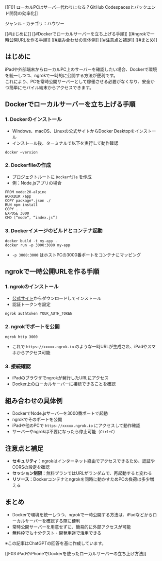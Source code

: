 [[F01 ローカルPCはサーバー代わりになる？GitHub Codespacesとバックエンド開発の効率化]]

ジャンル・カテゴリ：ハウツー

[[#はじめに]]
[[#Dockerでローカルサーバーを立ち上げる手順]]
[[#ngrokで一時公開URLを作る手順]]
[[#組み合わせの具体例]]
[[#注意点と補足]]
[[#まとめ]]

## はじめに
iPadや外部端末からローカルPC上のサーバーを確認したい場合、Dockerで環境を統一しつつ、ngrokで一時的に公開する方法が便利です。  
これにより、PCを常時公開サーバーとして稼働させる必要がなくなり、安全かつ簡単にモバイル端末からアクセスできます。

## Dockerでローカルサーバーを立ち上げる手順

### 1. Dockerのインストール
- Windows、macOS、Linuxの公式サイトからDocker Desktopをインストール
- インストール後、ターミナルで以下を実行して動作確認

```
docker –version
```

### 2. Dockerfileの作成
- プロジェクトルートに `Dockerfile` を作成
- 例：Node.jsアプリの場合
```
FROM node:20-alpine
WORKDIR /app
COPY package*.json ./
RUN npm install
COPY . .
EXPOSE 3000
CMD [“node”, “index.js”]
```

### 3. Dockerイメージのビルドとコンテナ起動
```
docker build -t my-app .
docker run -p 3000:3000 my-app
```

- `-p 3000:3000` はホストPCの3000番ポートをコンテナにマッピング

## ngrokで一時公開URLを作る手順

### 1. ngrokのインストール
- [公式サイト](https://ngrok.com/)からダウンロードしてインストール
- 認証トークンを設定
```
ngrok authtoken YOUR_AUTH_TOKEN
```

### 2. ngrokでポートを公開
```
ngrok http 3000
```

- これで `https://xxxxx.ngrok.io` のような一時URLが生成され、iPadやスマホからアクセス可能

### 3. 接続確認
- iPadのブラウザでngrokが発行したURLにアクセス
- Docker上のローカルサーバーに接続できることを確認

## 組み合わせの具体例
- DockerでNode.jsサーバーを3000番ポートで起動
- ngrokでそのポートを公開
- iPadや他のPCで `https://xxxxx.ngrok.io` にアクセスして動作確認
- サーバーやngrokは不要になったら停止可能（`Ctrl+C`）

## 注意点と補足
- **セキュリティ**：ngrokはインターネット経由でアクセスできるため、認証やCORSの設定を確認
- **セッション制限**：無料プランではURLがランダムで、再起動すると変わる
- **リソース**：Dockerコンテナとngrokを同時に動かすためPCの負荷は多少増える

## まとめ
- Dockerで環境を統一しつつ、ngrokで一時公開する方法は、iPadなどからローカルサーバーを確認する際に便利
- 常時公開サーバーを用意せずに、簡易的に外部アクセスが可能
- 無料枠でも十分テスト・開発用途で活用できる

※この記事はChatGPTの回答を基に作成しています。

[[F03 iPadやiPhoneでDockerを使ったローカルサーバーの立ち上げ方法]]